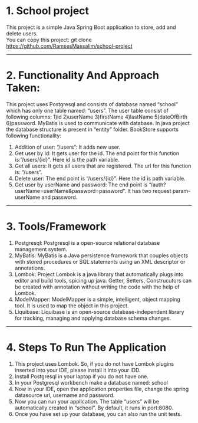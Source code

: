 # 1. School project
This project is a simple Java Spring Boot application to store, add and delete users.\
You can copy this project: git clone https://github.com/RamsesMassalim/school-project

---
# 2. Functionality And Approach Taken:
This project uses Postgresql and consists of database named “school” which has only one table named: “users”.  The user table consist of following columns: 1)id 2)userName 3)firstName 4)lastName 5)dateOfBirth 6)password.
MyBatis is used to communicate with database. In java project the database structure is present in “entity” folder.
BookStore  supports following functionality:
<ol>
<li>Addition of user: “/users”: It adds new user.
<li>Get user by Id: It gets user for the id.  The end point for this function is:”/users/{id}”. Here id is the path variable.</li>
<li>Get all users: It gets all users that are registered. The url for this function is: “/users”.</li>
<li>Delete user: The end point is “/users/{id}”. Here the id is path variable.</li>
<li>Get user by userName and password: The end point is “/auth?userName=userName&password=password”. It has two request param-userName and password.</li>
</ol>

---
# 3. Tools/Framework
<ol>
<li>Postgresql: Postgresql is a open-source relational database management system.</li>
<li>MyBatis: MyBatis is a Java persistence framework that couples objects with stored procedures or SQL statements using an XML descriptor or annotations.</li>
<li>Lombok: Project Lombok is a java library that automatically plugs into editor and build tools, spicing up java. Getter, Setters, Construcutors can be created with annotation without writing the code with the help of Lombok.</li>
<li>ModelMapper: ModelMapper is a simple, intelligent, object mapping tool. It is used to map the object in this project.</li>
<li>Liquibase: Liquibase is an open-source database-independent library for tracking, managing and applying database schema changes.</li>
</ol>

---
# 4. Steps To Run The Application
<ol>
<li>This project uses Lombok. So, if you do not have Lombok plugins inserted into your IDE, please install it into your IDD.</li>
<li>Install Postgresql in your laptop if you do not have one.</li>
<li>In your Postgresql workbench make a database named: school </li>
<li>Now in your IDE, open the application.properties file, change the spring datasource url, username and password.</li>
<li>Now you can run your application. The table “users” will be automatically created in “school”. By default, it runs in port:8080.</li>
<li>Once you have set up your database, you can also run the unit tests.</li>
</ol>
